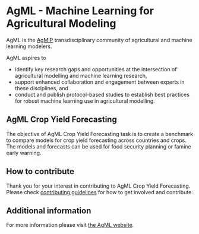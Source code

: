 # AgML - Machine Learning for Agricultural Modeling

AgML is the [AgMIP](https://agmip.org/) transdisciplinary community of agricultural and machine learning modelers.

AgML aspires to
* identify key research gaps and opportunities at the intersection of agricultural modelling and machine learning research,
* support enhanced collaboration and engagement between experts in these disciplines, and
* conduct and publish protocol-based studies to establish best practices for robust machine learning use in agricultural modelling.

## AgML Crop Yield Forecasting
The objective of AgML Crop Yield Forecasting task is to create a benchmark to compare models for crop yield forecasting across countries and crops. The models and forecasts can be used for food security planning or famine early warning.

## How to contribute
Thank you for your interest in contributing to AgML Crop Yield Forecasting. Please check [contributing guidelines](https://github.com/BigDataWUR/AgML-crop-yield-forecasting/blob/main/CONTRIBUTING.md) for how to get involved and contribute.

## Additional information
For more information please visit [the AgML website](https://www.agml.org/).

